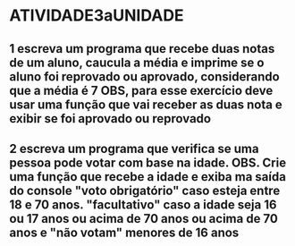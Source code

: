 # ATIVIDADE3aUNIDADE
## 1 escreva um programa que recebe duas notas de um aluno, caucula a média e imprime se o aluno foi reprovado ou aprovado, considerando que a média é 7 OBS, para esse exercício deve usar uma função que vai receber as duas nota e exibir se foi aprovado ou reprovado
## 2 escreva um programa que verifica se uma pessoa pode votar com base na idade. OBS. Crie uma função que recebe a idade e exiba ma saída do console "voto obrigatório" caso esteja entre 18 e 70 anos. "facultativo" caso a idade seja 16 ou 17 anos ou acima de 70 anos ou acima de 70 anos e "não votam" menores de 16 anos
